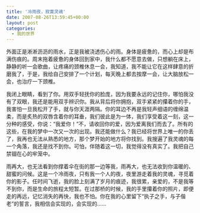 ```yaml
---
title: '冷雨夜，寂寞灵魂'
date: 2007-08-26T13:59:45+00:00
layout: post
categories:
  - 我的世界
---
```

 外面正是淅淅沥沥的雨水，正是我被浇透伤心的雨。身体是疲惫的，而心上却是布满伤痕的。周末拖着疲惫的身体回到家中，我什么都不愿意去做，只想躺在床上，静静的听一会歌曲，让疼痛的颈椎休息一会，我知道，我不能让它在这样肆意的折磨我了，于是，我给自己安排了一个计划，每天晚上都去按摩一会，让大脑放松一会，也治疗一下颈椎。

我闭上眼睛，看到了你。用双手轻抚你的脸庞，因为我要永远的记住你，哪怕我没有了双眼，我还是能用双手辨识你。我从背后将你拥抱，双手紧紧的攥着你的手，我害怕一旦我松开了手，就与你天涯两隔。你的耳边不再是我轻声细语的缠绵温柔，而是炙热的双唇含着你的耳垂，我们彼此是为一体，我们享受着这一刻，这一分种的感受，你说：“我爱你！”不，请收回你的爱，因为爱离我们而去了。所有的这些，在我的梦中一次又一次的出现。我还能做什么？我已经将世界上唯一的你丢了，我再也无法从熟悉的地方，那个梦开始的地方将你找到。我搜遍了我灵魂的每一个角落，我还是找不到你。可怕，伴随着这一切，我觉得没有真实了。我把自己禁锢在心的牢笼中。
<!--more-->
雨再大，也无法看到你撑着伞在街的那一边等我，雨再大，也无法收到你温暖的、甜蜜的问候。这是一个冷雨夜，只有我一个人的夜，夜里游走着我的灵魂，寻觅着你的影子。任时间飞逝，我的脸上刻满了岁月的痕迹，我很累，亲爱的，不是我等不到你，而是生命的旅程太短暂。在过那桥的时候，我的手里攥着你的照片，即便走的再远，记忆消失的再快，我也不怕。你在我的心里留下“执子之手，与子偕老”的誓言，我相信会实现的，会实现的……


 